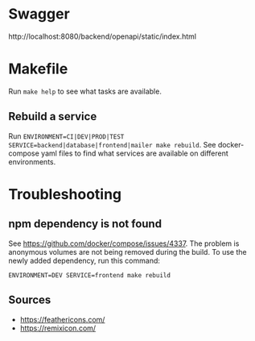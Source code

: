 # Swagger

http://localhost:8080/backend/openapi/static/index.html

# Makefile

Run `make help` to see what tasks are available.

## Rebuild a service

Run `ENVIRONMENT=CI|DEV|PROD|TEST SERVICE=backend|database|frontend|mailer make rebuild`. See docker-compose yaml files to find what services are available on different environments.

# Troubleshooting

## npm dependency is not found

See https://github.com/docker/compose/issues/4337. The problem is anonymous volumes are not being removed during the build. To use the newly added dependency, run this command:

```
ENVIRONMENT=DEV SERVICE=frontend make rebuild
```

## Sources

- https://feathericons.com/
- https://remixicon.com/
